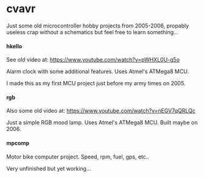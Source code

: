 cvavr
=====

Just some old microcontroller hobby projects from 2005-2006, propably
useless crap without a schematics but feel free to learn something...

#### hkello ####

See old video at: https://www.youtube.com/watch?v=pWHXL0U-g5o

Alarm clock with some additional features. Uses Atmel's ATMega8 MCU.

I made this as my first MCU project just before my army times on 2005.

#### rgb ####

Also some old video at: https://www.youtube.com/watch?v=nEGV7qQRLQc

Just a simple RGB mood lamp. Uses Atmel's ATMega8 MCU. Built maybe on 2006.

#### mpcomp ####

Motor bike computer project. Speed, rpm, fuel, gps, etc..

Very unfinished but yet working...
